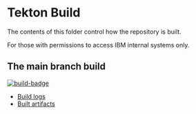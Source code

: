 # Tekton Build

The contents of this folder control how the repository is built.

For those with permissions to access IBM internal systems only.

## The main branch build
[![build-badge](https://javadev-cicsk8s.hursley.ibm.com/samples-cics-java-liberty-springboot-jms/main/build-info/build-status-badge.svg)](
https://javadev-cicsk8s.hursley.ibm.com/samples-cics-java-liberty-springboot-jms/main/)

- [Build logs](https://javadev-cicsk8s.hursley.ibm.com/samples-cics-java-liberty-springboot-jms/main/build-info/logs/)
- [Built artifacts](https://javadev-cicsk8s.hursley.ibm.com/samples-cics-java-liberty-springboot-jms/main/artifacts/)